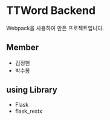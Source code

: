 # TTWord Backend

Webpack을 사용하여 만든 프로젝트입니다.

## Member

- 김정현
- 박수봉

## using Library

- Flask
- flask_restx


